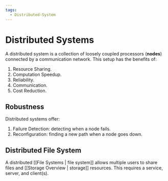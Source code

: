 ```yaml
---
tags:
  - Distributed-System
---
```

# Distributed Systems
A distributed system is a collection of loosely coupled processors (**nodes**) connected by a communication network. This setup has the benefits of:
1. Resource Sharing.
2. Computation Speedup.
3. Reliability.
4. Communication.
5. Cost Reduction.
## Robustness
Distributed systems offer:
1. Failure Detection: detecting when a node fails.
2. Reconfiguration: finding a new path when a node goes down.
## Distributed File System
A distributed [[File Systems | file system]] allows multiple users to share files and [[Storage Overview | storage]] resources. This requires a service, server, and client(s).